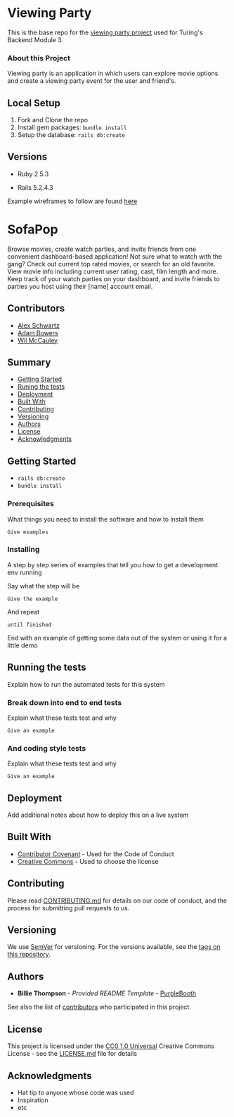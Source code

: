 # Viewing Party

This is the base repo for the [viewing party project](https://backend.turing.io/module3/projects/viewing_party) used for Turing's Backend Module 3.

### About this Project

Viewing party is an application in which users can explore movie options and create a viewing party event for the user and friend's.

## Local Setup

1. Fork and Clone the repo
2. Install gem packages: `bundle install`
3. Setup the database: `rails db:create`


## Versions

- Ruby 2.5.3

- Rails 5.2.4.3

Example wireframes to follow are found [here](https://backend.turing.io/module3/projects/viewing_party/wireframes)

# SofaPop

Browse movies, create watch parties, and invite friends from one convenient dashboard-based application! Not sure what to watch with the gang? Check out current top rated movies, or search for an old favorite. View movie info including current user rating, cast, film length and more. Keep track of your watch parties on your dashboard, and invite friends to parties you host using their [name] account email.

## Contributors
  - [Alex Schwartz](https://www.linkedin.com/in/alex-s-77659758/)
  - [Adam Bowers](https://www.linkedin.com/in/adam-bowers-06a871209/)
  - [Wil McCauley](https://www.linkedin.com/in/wil-mccauley/)

## Summary

  - [Getting Started](#getting-started)
  - [Runing the tests](#running-the-tests)
  - [Deployment](#deployment)
  - [Built With](#built-with)
  - [Contributing](#contributing)
  - [Versioning](#versioning)
  - [Authors](#authors)
  - [License](#license)
  - [Acknowledgments](#acknowledgments)

## Getting Started

  - `rails db:create`
  - `bundle install`


### Prerequisites

What things you need to install the software and how to install them

    Give examples

### Installing

A step by step series of examples that tell you how to get a development
env running

Say what the step will be

    Give the example

And repeat

    until finished

End with an example of getting some data out of the system or using it
for a little demo

## Running the tests

Explain how to run the automated tests for this system

### Break down into end to end tests

Explain what these tests test and why

    Give an example

### And coding style tests

Explain what these tests test and why

    Give an example

## Deployment

Add additional notes about how to deploy this on a live system

## Built With

  - [Contributor Covenant](https://www.contributor-covenant.org/) - Used
    for the Code of Conduct
  - [Creative Commons](https://creativecommons.org/) - Used to choose
    the license

## Contributing

Please read [CONTRIBUTING.md](CONTRIBUTING.md) for details on our code
of conduct, and the process for submitting pull requests to us.

## Versioning

We use [SemVer](http://semver.org/) for versioning. For the versions
available, see the [tags on this
repository](https://github.com/PurpleBooth/a-good-readme-template/tags).

## Authors

  - **Billie Thompson** - *Provided README Template* -
    [PurpleBooth](https://github.com/PurpleBooth)

See also the list of
[contributors](https://github.com/PurpleBooth/a-good-readme-template/contributors)
who participated in this project.

## License

This project is licensed under the [CC0 1.0 Universal](LICENSE.md)
Creative Commons License - see the [LICENSE.md](LICENSE.md) file for
details

## Acknowledgments

  - Hat tip to anyone whose code was used
  - Inspiration
  - etc
